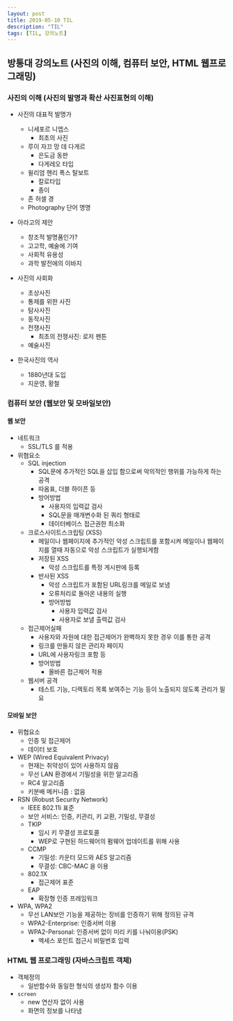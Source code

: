 ```yaml
---
layout: post
title: 2019-05-10 TIL
description: "TIL"
tags: [TIL, 강의노트]
---
```


## 방통대 강의노트 (사진의 이해, 컴퓨터 보안, HTML 웹프로그래밍)

### 사진의 이해 (사진의 발명과 확산 사진표현의 이해)

- 사진의 대표적 발명가

  - 니세포르 니엡스
    - 최초의 사진
  - 루이 자끄 망 데 다게르
    - 은도금 동판
    - 다게레오 타입
  - 윌리엄 헨리 폭스 탈보트
    - 칼로타입
    - 종이
  - 존 허셀 경
  - Photography 단어 명명

- 아라고의 제안
  - 창조적 발명품인가?
  - 고고학, 예술에 기여
  - 사회적 유용성
  - 과학 발전에의 이바지
- 사진의 사회화
  - 초상사진
  - 통제를 위한 사진
  - 탐사사진
  - 동작사진
  - 전쟁사진
    - 최초의 전쟁사진: 로저 펜튼
  - 예술사진
- 한국사진의 역사
  - 1880년대 도입
  - 지운영, 황철

### 컴퓨터 보안 (웹보안 및 모바일보안)

#### 웹 보안

- 네트워크
  - SSL/TLS 를 적용
- 위협요소
  - SQL injection
    - SQL문에 추가적인 SQL을 삽입 함으로써 악의적인 행위를 가능하게 하는 공격
    - 따옴표, 더블 하이픈 등
    - 방어방법
      - 사용자의 입력값 검사
      - SQL문을 매개변수화 된 쿼리 형태로
      - 데이터베이스 접근권한 최소화
  - 크로스사이트스크립팅 (XSS)
    - 메일이나 웹페이지에 추가적인 악성 스크립트를 포함시켜 메일이나 웹페이지를 열때 자동으로 악성 스크립트가 실행되게함
    - 저장된 XSS
      - 악성 스크립트를 특정 게시판에 등록
    - 반사된 XSS
      - 악성 스크립트가 포함된 URL링크를 메일로 보냄
      - 오류처리로 돌아온 내용의 실행
      - 방어방법
        - 사용자 입력값 검사
        - 사용자로 보낼 출력값 검사
  - 접근제어실패
    - 사용자와 자원에 대한 접근제어가 완벽하지 못한 경우 이를 통한 공격
    - 링크를 만들지 않은 관리자 페이지
    - URL에 사용자링크 포함 등
    - 방어방법
      - 올바른 접근제어 적용
  - 웹서버 공격
    - 테스트 기능, 디렉토리 목록 보여주는 기능 등이 노출되지 않도록 관리가 필요

#### 모바일 보안

- 위협요소
  - 인증 및 접근제어
  - 데이터 보호
- WEP (Wired Equivalent Privacy)
  - 현재는 취약성이 있어 사용하지 않음
  - 무선 LAN 환경에서 기밀성을 위한 알고리즘
  - RC4 알고리즘
  - 키분배 메커니즘 : 없음
- RSN (Robust Security Network)
  - IEEE 802.11i 표준
  - 보안 서비스: 인증, 키관리, 키 교환, 기밀성, 무결성
  - TKIP
    - 임시 키 무결성 프로토콜
    - WEP로 구현된 하드웨어의 펌웨어 업데이트를 위해 사용
  - CCMP
    - 기밀성: 카운터 모드와 AES 알고리즘
    - 무결성: CBC-MAC 을 이용
  - 802.1X
    - 접근제어 표준
  - EAP
    - 확장형 인증 프레임워크
- WPA, WPA2
  - 무선 LAN보안 기능을 제공하는 장비를 인증하기 위해 정의된 규격
  - WPA2-Enterprise: 인증서버 이용
  - WPA2-Personal: 인증서버 없이 미리 키를 나눠이용(PSK)
    - 엑세스 포인트 접근시 비밀번호 입력

### HTML 웹 프로그래밍 (자바스크립트 객체)

- 객체정의
  - 일반함수와 동일한 형식의 생성자 함수 이용
- `screen`
  - new 연산자 없이 사용
  - 화면의 정보를 나타냄
